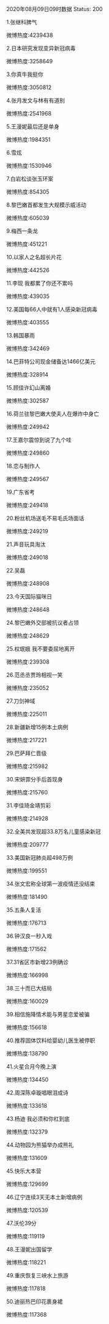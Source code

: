 2020年08月09日09时数据
Status: 200

1.张继科脾气

微博热度:4239438

2.日本研究发现变异新冠病毒

微博热度:3258649

3.你真牛我挺你

微博热度:3050812

4.张月发文与林有有道别

微博热度:2541968

5.王漫妮最后还是单身

微博热度:1984351

6.雪炫

微博热度:1530946

7.白岩松谈张玉环案

微博热度:854305

8.黎巴嫩首都发生大规模示威活动

微博热度:605039

9.梅西一条龙

微博热度:451221

10.以家人之名超长片花

微博热度:442526

11.李现 我都累了你还不累吗

微博热度:439035

12.美国每66人中就有1人感染新冠病毒

微博热度:403555

13.韩国暴雨

微博热度:342469

14.巴菲特公司现金储备达1466亿美元

微博热度:328914

15.顾佳许幻山离婚

微博热度:302587

16.荷兰驻黎巴嫩大使夫人在爆炸中身亡

微博热度:249942

17.王嘉尔震惊到说了九个哇

微博热度:249860

18.恋与制作人

微博热度:249567

19.广东省考

微博热度:249418

20.粉丝机场送毛不易毛氏场面话

微博热度:249219

21.声音玩具淘汰

微博热度:249018

22.吴磊

微博热度:248908

23.今天国际猫咪日

微博热度:248648

24.黎巴嫩外交部被抗议者占领

微博热度:248629

25.权珉娥 我不要委屈地离开

微博热度:239308

26.范丞丞贾玲相视一笑

微博热度:235052

27.刀剑神域

微博热度:225011

28.新疆新增15例本土病例

微博热度:217221

29.巴萨拜仁晋级

微博热度:215982

30.宋妍霏分手后首现身

微博热度:215760

31.李佳琦金靖剪彩

微博热度:214928

32.全美共发现超33.8万名儿童感染新冠

微博热度:209777

33.美国新冠肺炎超498万例

微博热度:199551

34.张文宏称全球第一波疫情还没结束

微博热度:181490

35.五条人复活

微博热度:176713

36.钟汉良一秒入戏

微博热度:171562

37.31省区市新增23例确诊

微博热度:166998

38.三十而已大结局

微博热度:160029

39.相信施降情术能与男星恋爱被骗

微博热度:156618

40.推荐固体饮料给婴幼儿医生被停职

微博热度:138790

41.火星合月今晚上演

微博热度:134450

42.周深陈卓璇唱眼泪成诗

微博热度:133618

43.杨迪 我必须和你杠到底

微博热度:132379

44.动物园为熊猫举办成熊礼

微博热度:131609

45.快乐大本营

微博热度:129699

46.辽宁连续3天无本土新增病例

微博热度:120539

47.沃伦39分

微博热度:119119

48.王漫妮出国留学

微博热度:118221

49.重庆恢复三峡水上旅游

微博热度:117818

50.迪丽热巴印花裹身裙

微博热度:117368

